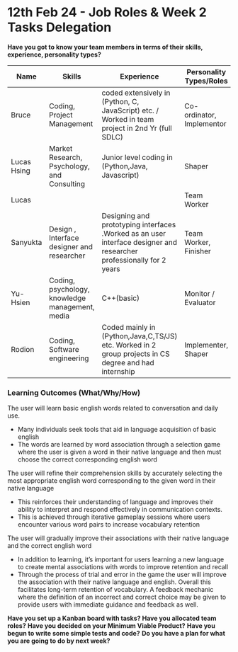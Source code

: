 # 12th Feb 24 - Job Roles & Week 2 Tasks Delegation

<b>Have you got to know your team members in terms of their skills, experience, personality types?</b>

| Name        | Skills                                      | Experience                                                                                                           | Personality Types/Roles | 
|-------------|---------------------------------------------|----------------------------------------------------------------------------------------------------------------------|---------------------------|
| Bruce       | Coding, Project Management                  | coded extensively in (Python, C, JavaScript) etc. / Worked in team project in 2nd Yr (full SDLC)                     | Co-ordinator, Implementor |
| Lucas Hsing | Market Research, Psychology, and Consulting| Junior level coding in (Python,Java, Javascript)| Shaper                    |
| Lucas       |                                             |                                                                                                                      | Team Worker               |
| Sanyukta    | Design , Interface designer and researcher  | Designing and prototyping interfaces .Worked as an user interface designer and researcher professionally for 2 years | Team Worker, Finisher     |
| Yu-Hsien    |  Coding, psychology, knowledge management, media                                           |   C++(basic)                                                                                                                   |Monitor / Evaluator                   |
| Rodion      | Coding, Software engineering                | Coded mainly in (Python,Java,C,TS/JS) etc. Worked in 2 group projects in CS degree and had internship                | Implementer, Shaper       |                                                                           | Implementor               |
### <b> Learning Outcomes (What/Why/How) </b>


The user will learn basic english words related to conversation and daily use.
 - Many individuals seek tools that aid in language acquisition of basic english
 - The words are learned by word association through a selection game where the user is given a word in their native language and then must choose the correct corresponding english word

The user will refine their comprehension skills by accurately selecting the most appropriate english word corresponding to the given word in their native language
 - This reinforces their understanding of language and improves their ability to interpret and respond effectively in communication contexts. 
 - This is achieved through iterative gameplay sessions where users encounter various word pairs to increase vocabulary retention

The user will gradually improve their associations with their native language and the correct english word 
 - In addition to learning, it’s important for users learning a new language to create mental associations with words to improve retention and recall
 - Through the process of trial and error in the game the user will improve the association with their native language and english. Overall this facilitates long-term retention of vocabulary. A feedback mechanic where the definition of an incorrect and correct choice may be given to provide users with immediate guidance and feedback as well.


<b>Have you set up a Kanban board with tasks? </b>
<b>Have you allocated team roles?</b>
<b>Have you decided on your Minimum Viable Product?</b>
<b>Have you begun to write some simple tests and code?</b>
<b>Do you have a plan for what you are going to do by next week?</b>
